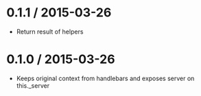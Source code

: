 
0.1.1 / 2015-03-26
==================

  * Return result of helpers

0.1.0 / 2015-03-26
==================

  * Keeps original context from handlebars and exposes server on this._server
